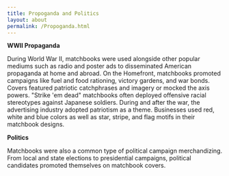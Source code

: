 ```yaml
---
title: Propoganda and Politics
layout: about
permalink: /Propoganda.html
---
```


<b>WWII Propaganda</b>

During World War II, matchbooks were used alongside other popular mediums such as radio and poster ads to disseminated American propaganda at home and abroad.
On the Homefront, matchbooks promoted campaigns like fuel and food rationing, victory gardens, and war bonds. Covers featured patriotic catchphrases and imagery or mocked the axis powers. "Strike 'em dead" matchbooks often deployed offensive racial stereotypes against Japanese soldiers. 
During and after the war, the advertising industry adopted patriotism as a theme. Businesses used red, white and blue colors as well as star, stripe, and flag motifs in their matchbook designs.


<b>Politics</b>

Matchbooks were also a common type of political campaign merchandizing. From local and state elections to presidential campaigns, political candidates promoted themselves on matchbook covers. 
